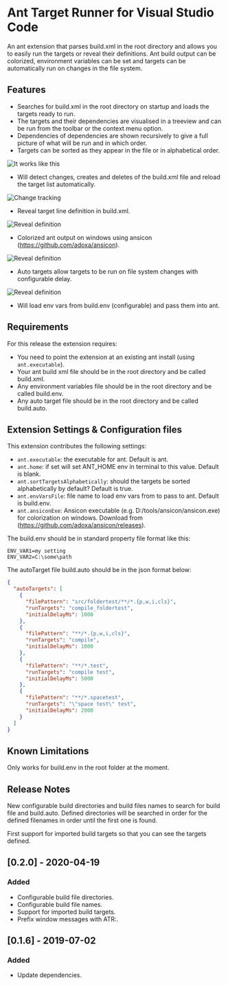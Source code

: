 # Ant Target Runner for Visual Studio Code

An ant extension that parses build.xml in the root directory and allows you to easily run the targets or reveal their definitions.
Ant build output can be colorized, environment variables can be set and targets can be automatically run on changes in the file system.

## Features

- Searches for build.xml in the root directory on startup and loads the targets ready to run.
- The targets and their dependencies are visualised in a treeview and can be run from the toolbar or the context menu option.
- Dependencies of dependencies are shown recursively to give a full picture of what will be run and in which order.
- Targets can be sorted as they appear in the file or in alphabetical order.

![It works like this](/resources/demo.gif "It works like this")

- Will detect changes, creates and deletes of the build.xml file and reload the target list automatically.

![Change tracking](/resources/tracking.gif "Change tracking")

- Reveal target line definition in build.xml.

![Reveal definition](/resources/reveal.gif "Reveal definition")

- Colorized ant output on windows using ansicon (https://github.com/adoxa/ansicon).

![Reveal definition](/resources/ansicon.gif "Colorized output")

- Auto targets allow targets to be run on file system changes with configurable delay.

![Reveal definition](/resources/autotarget.gif "Auto targets")

- Will load env vars from build.env (configurable) and pass them into ant.

## Requirements

For this release the extension requires:
- You need to point the extension at an existing ant install (using `ant.executable`).
- Your ant build xml file should be in the root directory and be called build.xml.
- Any environment variables file should be in the root directory and be called build.env.
- Any auto target file should be in the root directory and be called build.auto.

## Extension Settings & Configuration files

This extension contributes the following settings:

* `ant.executable`: the executable for ant. Default is ant.
* `ant.home`: if set will set ANT_HOME env in terminal to this value. Default is blank.
* `ant.sortTargetsAlphabetically`: should the targets be sorted alphabetically by default? Default is true.
* `ant.envVarsFile`: file name to load env vars from to pass to ant. Default is build.env.
* `ant.ansiconExe`: Ansicon executable (e.g. D:/tools/ansicon/ansicon.exe) for colorization on windows. Download from (https://github.com/adoxa/ansicon/releases).

The build.env should be in standard property file format like this:
```
ENV_VAR1=my setting
ENV_VAR2=C:\some\path
```

The autoTarget file build.auto should be in the json format below:
```json
{
  "autoTargets": [
    {
      "filePattern": "src/foldertest/**/*.{p,w,i,cls}",
      "runTargets": "compile_foldertest",
      "initialDelayMs": 1000
    },
    {
      "filePattern": "**/*.{p,w,i,cls}",
      "runTargets": "compile",
      "initialDelayMs": 1000
    },
    {
      "filePattern": "**/*.test",
      "runTargets": "compile test",
      "initialDelayMs": 5000
    },
    {
      "filePattern": "**/*.spacetest",
      "runTargets": "\"space test\" test",
      "initialDelayMs": 2000
    }
  ]
}
```

## Known Limitations

Only works for build.env in the root folder at the moment.

## Release Notes

New configurable build directories and build files names to search for build file and build.auto.
Defined directories will be searched in order for the defined filenames in order until the first one is found.

First support for imported build targets so that you can see the targets defined.

## [0.2.0] - 2020-04-19
### Added
- Configurable build file directories.
- Configurable build file names.
- Support for imported build targets.
- Prefix window messages with ATR:.

## [0.1.6] - 2019-07-02
### Added
- Update dependencies.
